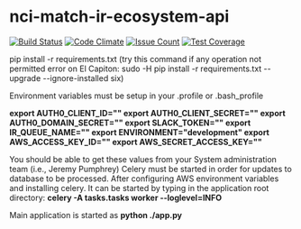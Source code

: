 # nci-match-ir-ecosystem-api
[![Build Status](https://travis-ci.org/CBIIT/nci-match-ir-ecosystem-api.svg?branch=master)](https://travis-ci.org/CBIIT/nci-match-ir-ecosystem-api)
[![Code Climate](https://codeclimate.com/github/CBIIT/nci-match-ir-ecosystem-api/badges/gpa.svg)](https://codeclimate.com/github/CBIIT/nci-match-ir-ecosystem-api)
[![Issue Count](https://codeclimate.com/github/CBIIT/nci-match-ir-ecosystem-api/badges/issue_count.svg)](https://codeclimate.com/github/CBIIT/nci-match-ir-ecosystem-api)
[![Test Coverage](https://codeclimate.com/github/CBIIT/nci-match-ir-ecosystem-api/badges/coverage.svg)](https://codeclimate.com/github/CBIIT/nci-match-ir-ecosystem-api/coverage)

pip install -r requirements.txt
(try this command if any operation not permitted error on El Capiton:
sudo -H pip install -r requirements.txt --upgrade --ignore-installed six)

Environment variables must be setup in your .profile or .bash_profile

**export AUTH0_CLIENT_ID=""
export AUTH0_CLIENT_SECRET=""
export AUTH0_DOMAIN_SECRET=""
export SLACK_TOKEN=""
export IR_QUEUE_NAME=""
export ENVIRONMENT="development"
export AWS_ACCESS_KEY_ID=""
export AWS_SECRET_ACCESS_KEY=""**

You should be able to get these values from your System administration team (i.e., Jeremy Pumphrey)
Celery must be started in order for updates to database to be processed. 
After configuring AWS environment variables and installing celery. 
It can be started by typing in the application root directory:
**celery -A tasks.tasks worker --loglevel=INFO**

Main application is started as
**python ./app.py**

